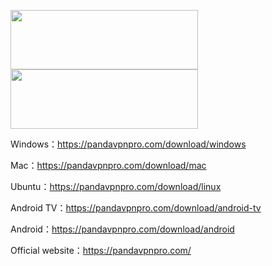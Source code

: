 <a href="https://play.google.com/store/apps/details?id=com.pandavpn.androidproxy"><img src="https://user-images.githubusercontent.com/49056551/127421328-dce099a3-ca66-4c7e-97d7-ca8be0130baa.png" width="300" height="95"></a>
<a href="https://apps.apple.com/us/app/panda-vpn-pro-fastest-proxy/id1450910298?l=zh&ls=1"><img src="https://user-images.githubusercontent.com/49056551/127421327-148e2d14-fd97-4054-8816-69fcb93f3ed0.png" width="300" height="95"></a>

Windows：https://pandavpnpro.com/download/windows

Mac：https://pandavpnpro.com/download/mac

Ubuntu：https://pandavpnpro.com/download/linux

Android TV：https://pandavpnpro.com/download/android-tv

Android：https://pandavpnpro.com/download/android

Official website：https://pandavpnpro.com/
